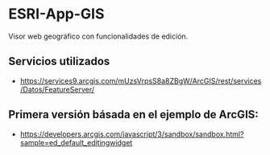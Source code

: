 # ESRI-App-GIS
Visor web geográfico con funcionalidades de edición.

## Servicios utilizados
- https://services9.arcgis.com/mUzsVrpsS8a8ZBgW/ArcGIS/rest/services/Datos/FeatureServer/

## Primera versión básada en el ejemplo de ArcGIS:
- https://developers.arcgis.com/javascript/3/sandbox/sandbox.html?sample=ed_default_editingwidget